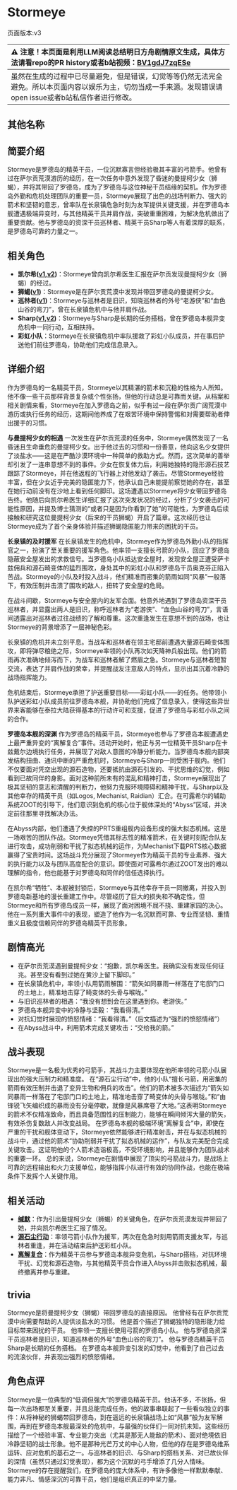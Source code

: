 # Stormeye
页面版本:v3
 

| :warning: 注意！本页面是利用LLM阅读总结明日方舟剧情原文生成，具体方法请看repo的PR history或者b站视频：[BV1gdJ7zqESe](https://www.bilibili.com/video/BV1gdJ7zqESe/)         |
|:----------------------------|
| 虽然在生成的过程中已尽量避免，但是错误，幻觉等等仍然无法完全避免。所以本页面内容以娱乐为主，切勿当成一手来源。发现错误请open issue或者b站私信作者进行修改。|



## 其他名称

## 简要介绍
Stormeye是罗德岛的精英干员，一位沉默寡言但经验极其丰富的弓箭手。他曾有过在萨尔贡荒漠游历的经历，在一次任务中意外发现了昏迷的曼提柯少女（狮蝎），并将其带回了罗德岛，成为了罗德岛与这位神秘干员结缘的契机。作为罗德岛外勤和危机处理团队的重要一员，Stormeye展现了出色的战场判断力、强大的箭术和坚韧的意志，曾率队在长泉镇危急时刻为友军提供关键支援，并在罗德岛本舰遭遇极端异变时，与其他精英干员并肩作战，突破重重困难，为解决危机做出了重要贡献。他与罗德岛的资深干员巡林者、精英干员Sharp等人有着深厚的联系，是罗德岛可靠的力量之一。
## 相关角色
-   **凯尔希([v1](../chars/char_003_kalts.md),[v2](char_003_kalts.md))**：Stormeye曾向凯尔希医生汇报在萨尔贡发现曼提柯少女（狮蝎）的经过。
-   **狮蝎([v1](../chars/char_215_mantic.md))**：Stormeye是在萨尔贡荒漠中发现并带回罗德岛的曼提柯少女。
-   **巡林者([v1](../chars/char_503_rang.md))**：Stormeye与巡林者是旧识，知晓巡林者的外号“老游侠”和“血色山谷的弯刀”，曾在长泉镇危机中与他并肩作战。
-   **Sharp([v1](../chars/char_609_acguad.md),[v2](char_609_acguad.md))**：Stormeye与Sharp是长期的任务搭档，曾在罗德岛本舰异变危机中一同行动，互相扶持。
-   **彩虹小队**：Stormeye在长泉镇危机中率队援救了彩虹小队成员，并在事后护送他们前往罗德岛，协助他们完成信息录入。
## 详细介绍
作为罗德岛的一名精英干员，Stormeye以其精湛的箭术和沉稳的性格为人所知。他不像一些干员那样背景复杂或个性张扬，但他的行动总是可靠而关键。从档案和相关剧情来看，Stormeye在加入罗德岛之前，似乎有过一段在萨尔贡广阔荒漠中游历或执行任务的经历，这期间他养成了在艰苦环境中保持警惕和对需要帮助者伸出援手的习惯。

**与曼提柯少女的相遇**
一次发生在萨尔贡荒漠的任务中，Stormeye偶然发现了一名昏迷且生命垂危的曼提柯少女。出于他过去的习惯和一份善意，他向这名少女提供了淡盐水——这是在严酷沙漠环境中一种简单的救助方式。然而，这次简单的善举却引发了一连串意想不到的事件。少女在恢复体力后，利用她独特的隐形源石技艺跟踪了Stormeye，并在他返程的飞行器上对他发动了袭击。尽管Stormeye经验丰富，但在少女近乎完美的隐匿能力下，他承认自己未能提前察觉她的存在，甚至在她行动前没有在沙地上看到任何脚印。这场遭遇以Stormeye将少女带回罗德岛告终。他随后向凯尔希医生详细汇报了这次突发状况的经过，分析了少女袭击的可能性原因，并提及博士猜测的“或者只是因为你看到了她”的可能性，为罗德岛后续接触和研究这位曼提柯少女（后来的干员狮蝎）开启了篇章。这次经历也让Stormeye成为了首个亲身体验并描述狮蝎隐匿能力带来的困扰的干员。

**长泉镇的及时援军**
在长泉镇发生的危机中，Stormeye作为罗德岛外勤小队的指挥官之一，扮演了至关重要的援军角色。他率领一支擅长弓箭的小队，回应了罗德岛隐蔽安全屋发出的求救信号。当罗德岛小队抵达安全屋时，发现安全屋正遭受萨卡兹佣兵和源石畸变体的猛烈围攻，身处其中的彩虹小队和罗德岛干员奥克芬正陷入苦战。Stormeye的小队及时投入战斗，他们精准而密集的箭雨如同“风暴”一般落下，有效压制并击溃了围攻的敌人，扭转了安全屋的危局。

在战斗间歇，Stormeye与安全屋内的友军会面。他意外地遇到了罗德岛资深干员巡林者，并显露出两人是旧识，称呼巡林者为“老游侠”、“血色山谷的弯刀”，言语间透露出对巡林者过往战绩的了解和尊重。这次重逢发生在意想不到的战场，也让Stormeye的背景增添了一层神秘色彩。

长泉镇的危机并未立刻平息。当战车和巡林者在领主宅邸前遭遇大量源石畸变体围攻，即将弹尽粮绝之际，Stormeye率领的小队再次如天降神兵般出现。他们的箭雨再次准确地倾泻而下，为战车和巡林者解了燃眉之急。Stormeye与巡林者短暂交流，表达了并肩作战的荣幸，并提醒战友注意敌人的特点，显示出其沉着冷静的战场指挥能力。

危机结束后，Stormeye承担了护送重要目标——彩虹小队——的任务。他带领小队护送彩虹小队成员前往罗德岛本舰，并协助他们完成了信息录入，使得这些异世界来客能够在泰拉大陆获得基本的行动许可和支援，促进了罗德岛与彩虹小队之间的合作。

**罗德岛本舰的深渊**
作为罗德岛的精英干员，Stormeye也参与了罗德岛本舰遭遇史上最严重异变的“离解复合”事件。活动开始时，他正与另一位精英干员Sharp在卡兹戴尔边境执行任务，并展现了对敌人意图的冷静分析能力。当罗德岛本舰内部突发结构扭曲、通讯中断的严重危机时，Stormeye与Sharp一同受困于舰内。他们不仅要面对凭空出现的源石造物，还要抵抗由源石引发的、干扰思维的幻觉，例如看到已故同伴的身影。面对这种前所未有的混乱和精神打击，Stormeye展现出了极其坚韧的意志和清醒的判断力，他努力克服环境障碍和精神干扰，与Sharp以及其他幸存的精英干员（如Logos, Mechanist, Raidian）汇合。在可露希尔的辅助系统ZOOT的引导下，他们意识到危机的核心位于舰体深处的“Abyss”区域，并决定前往那里寻找解决办法。

在Abyss内部，他们遭遇了失控的PRTS重组舰内设备形成的强大拟态机械。这是一场艰苦的团队作战。Stormeye凭借其标志性的精准箭术，在关键时刻配合队友进行攻击，成功削弱和干扰了拟态机械的运作，为Mechanist下载PRTS核心数据赢得了宝贵时间。这场战斗充分展现了Stormeye作为精英干员的专业素养、强大的执行能力以及与团队高度配合的意识。即使面对可露希尔通过ZOOT发出的难以理解的指令，他也能基于对罗德岛和同伴的信任选择执行。

在凯尔希“牺牲”、本舰被封锁后，Stormeye与其他幸存干员一同撤离，并投入到罗德岛新基地的漫长重建工作中。尽管经历了巨大的损失和不确定性，但Stormeye和所有罗德岛成员一样，展现了面对困境不屈不挠、重建家园的决心。他在一系列重大事件中的表现，塑造了他作为一名沉默而可靠、专业而坚韧、重情重义且极度信赖同伴的罗德岛精英干员形象。
## 剧情高光
- 在萨尔贡荒漠遇到曼提柯少女：“抱歉，凯尔希医生。我确实没有发现任何征兆。甚至没有看到过她在黄沙上留下脚印。”
- 在长泉镇危机中，率领小队用箭雨解围：“箭矢如同暴雨一样落在了宅邸门口的土地上，精准地击穿了畸变体的头骨与喉咙。”
- 与旧识巡林者的相遇：“我没有想到会在这里遇到你。老游侠。”
- 罗德岛本舰异变中的冷静与坚毅：“我看得清。”
- 对抗幻觉时展现的愤怒情绪：“我看得清。”（后文描述为“强烈的愤怒情绪”）
- 在Abyss战斗中，利用箭术完成关键攻击：“交给我的箭。”
## 战斗表现
Stormeye是一名极为优秀的弓箭手，其战斗力主要体现在他所率领的弓箭小队展现出的强大压制力和精准度。
在“源石尘行动”中，他的小队“擅长弓箭，用密集的箭雨有效压制并击退了变异生物和佣兵的攻击”。他们的箭术被多次描述为“箭矢如同暴雨一样落在了宅邸门口的土地上，精准地击穿了畸变体的头骨与喉咙。”和“由锋锐飞矢编织成的暴雨没有分毫停歇，就像是风暴席卷了大地。”这表明Stormeye的箭术不仅精准致命，而且具备范围性的压制能力，能够在瞬间倾泻大量的箭矢，有效杀伤复数敌人并改变战局。
在罗德岛本舰的极端环境“离解复合”中，即使在严重的干扰和舰体变动下，Stormeye依然能够进行精准射击，并在与拟态机械的战斗中，通过他的箭术“协助削弱并干扰了拟态机械的运作”，与队友完美配合完成关键攻击。这证明他的个人箭术造诣极高，不受环境影响，并且能够作为团队战术的重要一环。
总的来说，Stormeye在剧情中展现了顶尖的弓箭战斗力，是战场上可靠的远程输出和火力支援单位，能够指挥小队进行有效的协同作战，也能在极端条件下发挥个人关键作用。
## 相关活动
-   **[缄默](../stories/story_mantic_set_1.md)**：作为引出曼提柯少女（狮蝎）的关键角色，在萨尔贡荒漠发现并带回了她，并向凯尔希医生汇报了情况。
-   **[源石尘行动](../stories/act17d0.md)**：率领弓箭小队作为援军，两次在危急时刻用箭雨支援友军，与巡林者重逢，并在活动结束后护送彩虹小队。
-   **[离解复合](../stories/main_15.md)**：作为精英干员参与罗德岛本舰异变危机，与Sharp搭档，对抗环境干扰、幻觉和源石造物，与其他精英干员合作进入Abyss并击败拟态机械，最终撤离并参与重建。
## trivia
Stormeye是将曼提柯少女（狮蝎）带回罗德岛的直接原因。
他曾经有在萨尔贡荒漠中向需要帮助的人提供淡盐水的习惯。
他是首个描述了狮蝎独特的隐形能力给目标带来困扰的干员。
他率领一支擅长使用弓箭的罗德岛小队。
他与罗德岛资深干员巡林者是旧识，知道巡林者的外号“血色山谷的弯刀”。
他与罗德岛精英干员Sharp是长期的任务搭档。
在罗德岛本舰异变引发的幻觉中，他看到了自己过去的流浪伙伴，并表现出强烈的愤怒情绪。
## 角色点评
Stormeye是一位典型的“低调但强大”的罗德岛精英干员。他话不多，不张扬，但每一次出场都至关重要，并且总能完成任务。他的故事串联起了一些看似独立的事件：从将神秘的狮蝎带回罗德岛，到在遥远的长泉镇战场上如“风暴”般为友军解围，再到在罗德岛本舰最深处的危机中，与最强的伙伴们一同对抗未知。这些经历描绘了一个经验丰富、专业能力突出（尤其是那无人能敌的箭术）、面对绝境依旧冷静坚韧的战士形象。他不是那种光芒万丈的中心人物，但他的存在是罗德岛维系运转、应对危机的基石之一。与巡林者的旧识、与Sharp的搭档关系、对已故伙伴的深情（虽然只通过幻觉表现），都为这个沉默的弓手增添了几分人情味。Stormeye的存在提醒我们，在罗德岛的庞大体系中，有许多像他一样默默奉献、能力非凡、情感深沉的可靠干员，他们是组织真正的中坚力量。